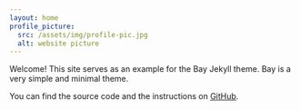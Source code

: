 ```yaml
---
layout: home
profile_picture:
  src: /assets/img/profile-pic.jpg
  alt: website picture
---
```


<p>
  Welcome! This site serves as an example for the Bay Jekyll theme. Bay is a very simple and minimal theme.
</p>

<p>
  You can find the source code and the instructions on <a href="https://ydbug.github.io">GitHub</a>.
</p>
